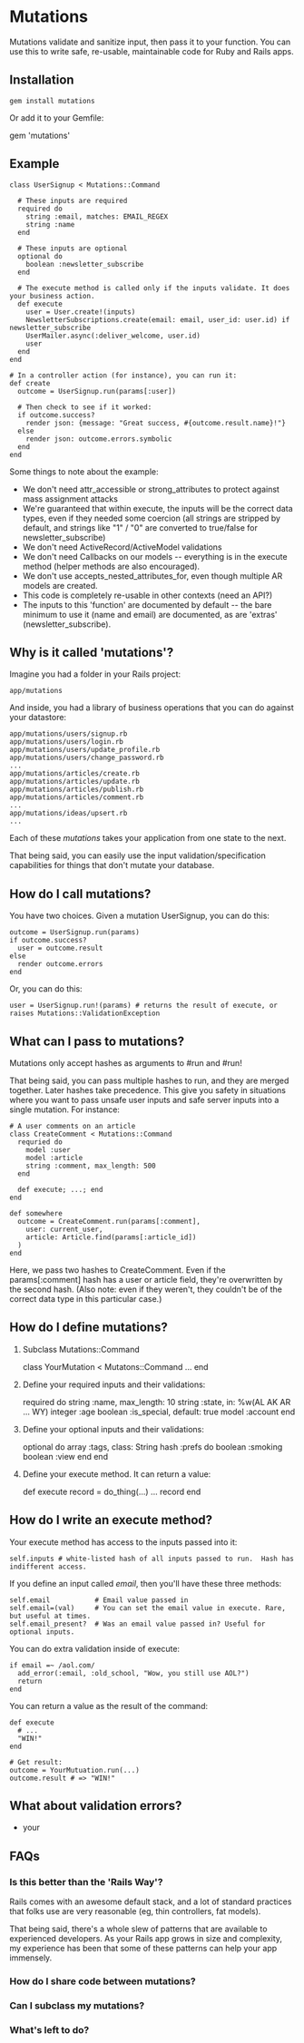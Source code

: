 # Mutations

Mutations validate and sanitize input, then pass it to your function.  You can use this to write safe, re-usable, maintainable code for Ruby and Rails apps.

## Installation

    gem install mutations
    
Or add it to your Gemfile:

   gem 'mutations'

## Example

```# Define a command that signs up a user.
class UserSignup < Mutations::Command

  # These inputs are required
  required do
    string :email, matches: EMAIL_REGEX
    string :name
  end
  
  # These inputs are optional
  optional do
    boolean :newsletter_subscribe
  end
  
  # The execute method is called only if the inputs validate. It does your business action.
  def execute
    user = User.create!(inputs)
    NewsletterSubscriptions.create(email: email, user_id: user.id) if newsletter_subscribe
    UserMailer.async(:deliver_welcome, user.id)
    user
  end
end

# In a controller action (for instance), you can run it:
def create
  outcome = UserSignup.run(params[:user])

  # Then check to see if it worked:
  if outcome.success?
    render json: {message: "Great success, #{outcome.result.name}!"}
  else
    render json: outcome.errors.symbolic
  end
end
```

Some things to note about the example:

* We don't need attr_accessible or strong_attributes to protect against mass assignment attacks
* We're guaranteed that within execute, the inputs will be the correct data types, even if they needed some coercion (all strings are stripped by default, and strings like "1" / "0" are converted to true/false for newsletter_subscribe) 
* We don't need ActiveRecord/ActiveModel validations
* We don't need Callbacks on our models -- everything is in the execute method (helper methods are also encouraged).
* We don't use accepts_nested_attributes_for, even though multiple AR models are created.
* This code is completely re-usable in other contexts (need an API?)
* The inputs to this 'function' are documented by default -- the bare minimum to use it (name and email) are documented, as are 'extras' (newsletter_subscribe).

## Why is it called 'mutations'?

Imagine you had a folder in your Rails project:

    app/mutations

And inside, you had a library of business operations that you can do against your datastore:

    app/mutations/users/signup.rb
    app/mutations/users/login.rb
    app/mutations/users/update_profile.rb
    app/mutations/users/change_password.rb
    ...
    app/mutations/articles/create.rb
    app/mutations/articles/update.rb
    app/mutations/articles/publish.rb
    app/mutations/articles/comment.rb
    ...
    app/mutations/ideas/upsert.rb
    ...

Each of these _mutations_ takes your application from one state to the next.

That being said, you can easily use the input validation/specification capabilities for things that don't mutate your database.

## How do I call mutations?

You have two choices. Given a mutation UserSignup, you can do this:

    outcome = UserSignup.run(params)
    if outcome.success?
      user = outcome.result
    else
      render outcome.errors
    end

Or, you can do this:

    user = UserSignup.run!(params) # returns the result of execute, or raises Mutations::ValidationException

## What can I pass to mutations?

Mutations only accept hashes as arguments to #run and #run!

That being said, you can pass multiple hashes to run, and they are merged together. Later hashes take precedence. This give you safety in situations where you want to pass unsafe user inputs and safe server inputs into a single mutation. For instance:

    # A user comments on an article
    class CreateComment < Mutations::Command
      requried do
        model :user
        model :article
        string :comment, max_length: 500
      end
      
      def execute; ...; end
    end
    
    def somewhere
      outcome = CreateComment.run(params[:comment],
        user: current_user,
        article: Article.find(params[:article_id])
      )
    end

Here, we pass two hashes to CreateComment. Even if the params[:comment] hash has a user or article field, they're overwritten by the second hash. (Also note: even if they weren't, they couldn't be of the correct data type in this particular case.)

## How do I define mutations?

1. Subclass Mutations::Command

    class YourMutation < Mutatons::Command
      ...
    end

2. Define your required inputs and their validations:

    required do
      string :name, max_length: 10
      string :state, in: %w(AL AK AR ... WY)
      integer :age
      boolean :is_special, default: true
      model :account
    end

3. Define your optional inputs and their validations:

    optional do
      array :tags, class: String
      hash :prefs do
        boolean :smoking
        boolean :view
      end
    end

4. Define your execute method. It can return a value:

    def execute
      record = do_thing(...)
      ...
      record
    end

## How do I write an execute method?

Your execute method has access to the inputs passed into it:

    self.inputs # white-listed hash of all inputs passed to run.  Hash has indifferent access.
    
If you define an input called _email_, then you'll have these three methods:

    self.email           # Email value passed in
    self.email=(val)     # You can set the email value in execute. Rare, but useful at times.
    self.email_present?  # Was an email value passed in? Useful for optional inputs.

You can do extra validation inside of execute:

    if email =~ /aol.com/
      add_error(:email, :old_school, "Wow, you still use AOL?")
      return
    end

You can return a value as the result of the command:

    def execute
      # ...
      "WIN!"
    end
    
    # Get result:
    outcome = YourMutuation.run(...)
    outcome.result # => "WIN!"

## What about validation errors?

- your 

## FAQs

### Is this better than the 'Rails Way'?

Rails comes with an awesome default stack, and a lot of standard practices that folks use are very reasonable (eg, thin controllers, fat models).

That being said, there's a whole slew of patterns that are available to experienced developers. As your Rails app grows in size and complexity, my experience has been that some of these patterns can help your app immensely.

### How do I share code between mutations?

### Can I subclass my mutations?

### What's left to do?







